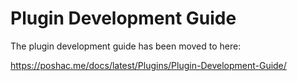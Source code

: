 # Plugin Development Guide

The plugin development guide has been moved to here:

https://poshac.me/docs/latest/Plugins/Plugin-Development-Guide/
